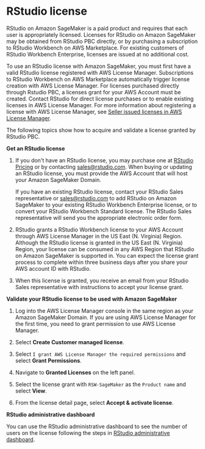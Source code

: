 # RStudio license<a name="rstudio-license"></a>

RStudio on Amazon SageMaker is a paid product and requires that each user is appropriately licensed\. Licenses for RStudio on Amazon SageMaker may be obtained from RStudio PBC directly, or by purchasing a subscription to RStudio Workbench on AWS Marketplace\. For existing customers of RStudio Workbench Enterprise, licenses are issued at no additional cost\. 

To use an RStudio license with Amazon SageMaker, you must first have a valid RStudio license registered with AWS License Manager\. Subscriptions to RStudio Workbench on AWS Marketplace automatically trigger license creation with AWS License Manager\. For licenses purchased directly through Rstudio PBC, a licenses grant for your AWS Account must be created\. Contact RStudio for direct license purchases or to enable existing licenses in AWS License Manager\. For more information about registering a license with AWS License Manager, see [Seller issued licenses in AWS License Manager](https://docs.aws.amazon.com/license-manager/latest/userguide/seller-issued-licenses.html)\. 

The following topics show how to acquire and validate a license granted by RStudio PBC\.

 **Get an RStudio license** 

1. If you don't have an RStudio license, you may purchase one at [RStudio Pricing](https://www.rstudio.com/pricing/) or by contacting [sales@rstudio\.com](mailto:sales@rstudio.com)\. When buying or updating an RStudio license, you must provide the AWS Account that will host your Amazon SageMaker Domain\. 

   If you have an existing RStudio license, contact your RStudio Sales representative or [sales@rstudio\.com](mailto:sales@rstudio.com) to add RStudio on Amazon SageMaker to your existing RStudio Workbench Enterprise license, or to convert your RStudio Workbench Standard license\. The RStudio Sales representative will send you the appropriate electronic order form\.

1. RStudio grants a RStudio Workbench license to your AWS Account through AWS License Manager in the US East \(N\. Virginia\) Region\. Although the RStudio license is granted in the US East \(N\. Virginia\) Region, your license can be consumed in any AWS Region that RStudio on Amazon SageMaker is supported in\. You can expect the license grant process to complete within three business days after you share your AWS account ID with RStudio\.

1. When this license is granted, you receive an email from your RStudio Sales representative with instructions to accept your license grant\.

 **Validate your RStudio license to be used with Amazon SageMaker** 

1. Log into the AWS License Manager console in the same region as your Amazon SageMaker Domain\. If you are using AWS License Manager for the first time, you need to grant permission to use AWS License Manager\. 

1.  Select **Create Customer managed license**\. 

1.  Select `I grant AWS License Manager the required permissions` and select **Grant Permissions**\. 

1. Navigate to **Granted Licenses** on the left panel\. 

1. Select the license grant with `RSW-SageMaker` as the `Product name` and select **View**\.

1. From the license detail page, select **Accept & activate license**\. 

 **RStudio administrative dashboard** 

You can use the RStudio administrative dashboard to see the number of users on the license following the steps in [RStudio administrative dashboard](rstudio-admin.md)\.